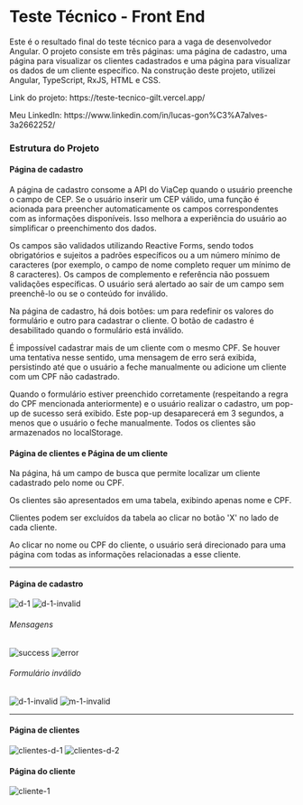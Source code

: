 <h1>Teste Técnico - Front End</h1>

<p>Este é o resultado final do teste técnico para a vaga de desenvolvedor Angular. O projeto consiste em três páginas: uma página de cadastro, uma página para visualizar os clientes cadastrados e uma página para visualizar os dados de um cliente específico. Na construção deste projeto, utilizei Angular, TypeScript, RxJS, HTML e CSS.
</p>

<p>Link do projeto: https://teste-tecnico-gilt.vercel.app/</p>
<p>Meu LinkedIn: https://www.linkedin.com/in/lucas-gon%C3%A7alves-3a2662252/</p>

<h3>Estrutura do Projeto</h3>

<h4>
  Página de cadastro
</h4>

<p>A página de cadastro consome a API do ViaCep quando o usuário preenche o campo de CEP. Se o usuário inserir um CEP válido, uma função é acionada para preencher automaticamente os campos correspondentes com as informações disponíveis. Isso melhora a experiência do usuário ao simplificar o preenchimento dos dados.</p>

<p>
  Os campos são validados utilizando Reactive Forms, sendo todos obrigatórios e sujeitos a padrões específicos ou a um número mínimo de caracteres (por exemplo, o campo de nome completo requer um mínimo de 8 caracteres). Os campos de complemento e referência não possuem validações específicas. O usuário será alertado ao sair de um campo sem preenchê-lo ou se o conteúdo for inválido.
</p>

<p>Na página de cadastro, há dois botões: um para redefinir os valores do formulário e outro para cadastrar o cliente. O botão de cadastro é desabilitado quando o formulário está inválido.</p>

<p>É impossível cadastrar mais de um cliente com o mesmo CPF. Se houver uma tentativa nesse sentido, uma mensagem de erro será exibida, persistindo até que o usuário a feche manualmente ou adicione um cliente com um CPF não cadastrado.</p>

<p>Quando o formulário estiver preenchido corretamente (respeitando a regra do CPF mencionada anteriormente) e o usuário realizar o cadastro, um pop-up de sucesso será exibido. Este pop-up desaparecerá em 3 segundos, a menos que o usuário o feche manualmente. Todos os clientes são armazenados no localStorage.</p>

<h4>
  Página de clientes e Página de um cliente
</h4>

<p>
  Na página, há um campo de busca que permite localizar um cliente cadastrado pelo nome ou CPF.
</p>

<p>
  Os clientes são apresentados em uma tabela, exibindo apenas nome e CPF.
</p>

<p>
 Clientes podem ser excluídos da tabela ao clicar no botão 'X' no lado de cada cliente.
</p>

<p>Ao clicar no nome ou CPF do cliente, o usuário será direcionado para uma página com todas as informações relacionadas a esse cliente.</p>

<hr>

<h4>Página de cadastro</h4>

![d-1](https://github.com/LucasS-Goncalves/teste-tecnico/assets/122225674/09167ec9-036c-436f-b49f-3f883d60b8ef)
![d-1-invalid](https://github.com/LucasS-Goncalves/teste-tecnico/assets/122225674/65edf3ce-f7bb-4730-9ac1-04b2ad71591c)

<h6>Mensagens</h6>

![success](https://github.com/LucasS-Goncalves/teste-tecnico/assets/122225674/6b11a2ed-d63e-4299-91cf-6de13c793b81)
![error](https://github.com/LucasS-Goncalves/teste-tecnico/assets/122225674/804c107b-299e-4515-9f32-0b6fcf8c84ee)

<h6>Formulário inválido</h6>

![d-1-invalid](https://github.com/LucasS-Goncalves/teste-tecnico/assets/122225674/61e03752-7f38-4095-bee9-0a1acf8fa090)
![m-1-invalid](https://github.com/LucasS-Goncalves/teste-tecnico/assets/122225674/42d06951-e06f-4fc7-9d16-265e87bc18ea)

<hr>

<h4>Página de clientes</h4>

![clientes-d-1](https://github.com/LucasS-Goncalves/teste-tecnico/assets/122225674/fba1224c-33fa-44ec-a0a1-80abee4794dd)
![clientes-d-2](https://github.com/LucasS-Goncalves/teste-tecnico/assets/122225674/94ba4a9e-bf4f-43a6-bc0d-6eb82c8a1cab)

<h4>Página do cliente</h4>

![cliente-1](https://github.com/LucasS-Goncalves/teste-tecnico/assets/122225674/893cc3ab-51f0-4f14-b4de-f6bc35888933)


